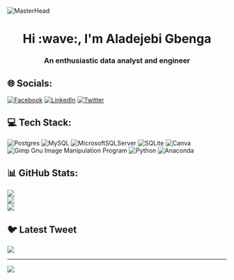 ![MasterHead](https://www.nclouds.com/blog/wp-content/uploads/2019/10/banner-blog17o2019.jpg)
<h1 align="center">Hi :wave:, I'm Aladejebi Gbenga</h1>
<h3 align="center">An enthusiastic data analyst and engineer</h3>

## 🌐 Socials:
[![Facebook](https://img.shields.io/badge/Facebook-%231877F2.svg?logo=Facebook&logoColor=white)](https://facebook.com/https://www.facebook.com/profile.php?id=100087508114245) [![LinkedIn](https://img.shields.io/badge/LinkedIn-%230077B5.svg?logo=linkedin&logoColor=white)](https://linkedin.com/in/https://www.linkedin.com/in/gbenga-aladejebi-9bba34108/) [![Twitter](https://img.shields.io/badge/Twitter-%231DA1F2.svg?logo=Twitter&logoColor=white)](https://twitter.com/https://twitter.com/CERTIFIEDsammie)

## 💻 Tech Stack:
![Postgres](https://img.shields.io/badge/postgres-%23316192.svg?style=for-the-badge&logo=postgresql&logoColor=white) ![MySQL](https://img.shields.io/badge/mysql-%2300f.svg?style=for-the-badge&logo=mysql&logoColor=white) ![MicrosoftSQLServer](https://img.shields.io/badge/Microsoft%20SQL%20Sever-CC2927?style=for-the-badge&logo=microsoft%20sql%20server&logoColor=white) ![SQLite](https://img.shields.io/badge/sqlite-%2307405e.svg?style=for-the-badge&logo=sqlite&logoColor=white) ![Canva](https://img.shields.io/badge/Canva-%2300C4CC.svg?style=for-the-badge&logo=Canva&logoColor=white) ![Gimp Gnu Image Manipulation Program](https://img.shields.io/badge/Gimp-657D8B?style=for-the-badge&logo=gimp&logoColor=FFFFFF) ![Python](https://img.shields.io/badge/python-3670A0?style=for-the-badge&logo=python&logoColor=ffdd54) ![Anaconda](https://img.shields.io/badge/Anaconda-%2344A833.svg?style=for-the-badge&logo=anaconda&logoColor=white)
## 📊 GitHub Stats:
![](https://github-readme-stats.vercel.app/api?username=certifiedSAMMIE09&theme=merko&hide_border=false&include_all_commits=false&count_private=false)<br/>
![](https://github-readme-streak-stats.herokuapp.com/?user=certifiedSAMMIE09&theme=merko&hide_border=false)<br/>
![](https://github-readme-stats.vercel.app/api/top-langs/?username=certifiedSAMMIE09&theme=merko&hide_border=false&include_all_commits=false&count_private=false&layout=compact)



## 🐦 Latest Tweet
[![](https://gtce.itsvg.in/api?username=https://twitter.com/CERTIFIEDsammie)](https://github.com/VishwaGauravIn/github-twitter-card-embed)



---
[![](https://visitcount.itsvg.in/api?id=certifiedSAMMIE09&icon=0&color=0)](https://visitcount.itsvg.in)

<!-- Proudly created with GPRM ( https://gprm.itsvg.in ) -->
